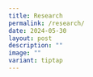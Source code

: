 ```yaml
---
title: Research
permalink: /research/
date: 2024-05-30
layout: post
description: ""
image: ""
variant: tiptap
---
```

